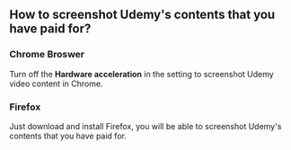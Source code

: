 
## How to screenshot Udemy's contents that you have paid for? 
### Chrome Broswer
Turn off the **Hardware acceleration** in the setting to screenshot Udemy video content in Chrome.

### Firefox 
Just download and install Firefox, you will be able to screenshot Udemy's contents that you have paid for.

